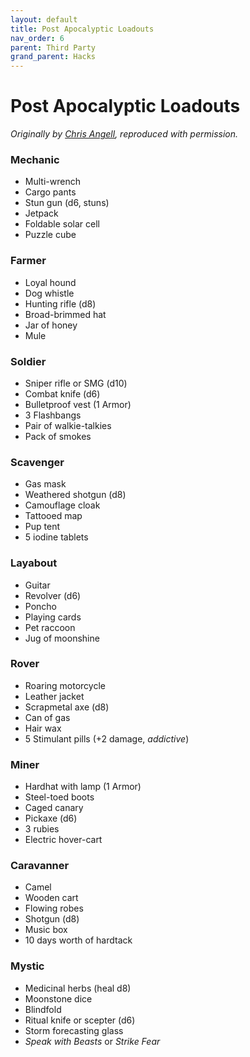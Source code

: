 ```yaml
---
layout: default
title: Post Apocalyptic Loadouts
nav_order: 6
parent: Third Party
grand_parent: Hacks
---
```


# Post Apocalyptic Loadouts
_Originally by [Chris Angell](https://chrisangell.itch.io/), reproduced with permission._

### Mechanic
- Multi-wrench
- Cargo pants
- Stun gun (d6, stuns)
- Jetpack
- Foldable solar cell
- Puzzle cube

### Farmer
- Loyal hound
- Dog whistle
- Hunting rifle (d8)
- Broad-brimmed hat
- Jar of honey
- Mule

### Soldier
- Sniper rifle or SMG (d10)
- Combat knife (d6)
- Bulletproof vest (1 Armor)
- 3 Flashbangs
- Pair of walkie-talkies
- Pack of smokes

### Scavenger
- Gas mask
- Weathered shotgun (d8)
- Camouflage cloak
- Tattooed map
- Pup tent
- 5 iodine tablets

### Layabout
- Guitar
- Revolver (d6)
- Poncho
- Playing cards
- Pet raccoon
- Jug of moonshine

### Rover
- Roaring motorcycle
- Leather jacket
- Scrapmetal axe (d8)
- Can of gas
- Hair wax
- 5 Stimulant pills (+2 damage, _addictive_)

### Miner
- Hardhat with lamp (1 Armor)
- Steel-toed boots
- Caged canary
- Pickaxe (d6)
- 3 rubies
- Electric hover-cart

### Caravanner
- Camel
- Wooden cart
- Flowing robes
- Shotgun (d8)
- Music box
- 10 days worth of hardtack

### Mystic
- Medicinal herbs (heal d8)
- Moonstone dice
- Blindfold
- Ritual knife or scepter (d6)
- Storm forecasting glass
- *Speak with Beasts* or *Strike Fear*
